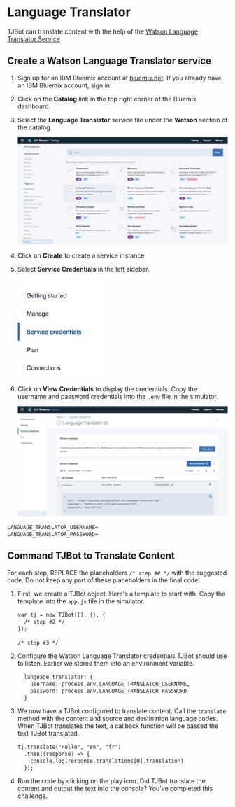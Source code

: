# Language Translator

TJBot can translate content with the help of the [Watson Language Translator Service](https://ibm.biz/catalog-language-translator).

## Create a Watson Language Translator service

1. Sign up for an IBM Bluemix account at [bluemix.net](https://bluemix.net). If you already have an IBM Bluemix account, sign in.

2. Click on the __Catalog__ link in the top right corner of the Bluemix dashboard.

3. Select the __Language Translator__ service tile under the __Watson__ section of the catalog.

	![](assets/catalog-lt.png)
	
4. Click on __Create__ to create a service instance.	
5. Select __Service Credentials__ in the left sidebar.

	![](assets/sidebar-lt.png)
	
6. Click on __View Credentials__ to display the credentials. Copy the username and password credentials into the `.env` file in the simulator.

	![](assets/servicecredentials-lt.png)
	
```
LANGUAGE_TRANSLATOR_USERNAME=
LANGUAGE_TRANSLATOR_PASSWORD=
```

## Command TJBot to Translate Content

For each step, REPLACE the placeholders `/* step ## */` with the suggested code. Do not keep any part of these placeholders in the final code! 

1. First, we create a TJBot object. Here's a template to start with. Copy the template into the `app.js` file in the simulator. 

	```
	var tj = new TJBot([], {}, {
	  /* step #2 */
	});
	
	/* step #3 */
	```
		
1. Configure the Watson Language Translator credentials TJBot should use to listen. Earlier we stored them into an environment variable. 

	```
	  language_translator: {
	    username: process.env.LANGUAGE_TRANSLATOR_USERNAME,
	    password: process.env.LANGUAGE_TRANSLATOR_PASSWORD
	  }
	```
	
1. We now have a TJBot configured to translate content. Call the `translate` method with the content and source and destination language codes. When TJBot translates the text, a callback function will be passed the text TJBot translated. 

	```
	tj.translate("Hello", "en", "fr")
	  .then((response) => {
	  	console.log(response.translations[0].translation)
	  });
	```
	
1. Run the code by clicking on the play icon. Did TJBot translate the content and output the text into the console? You've completed this challenge.